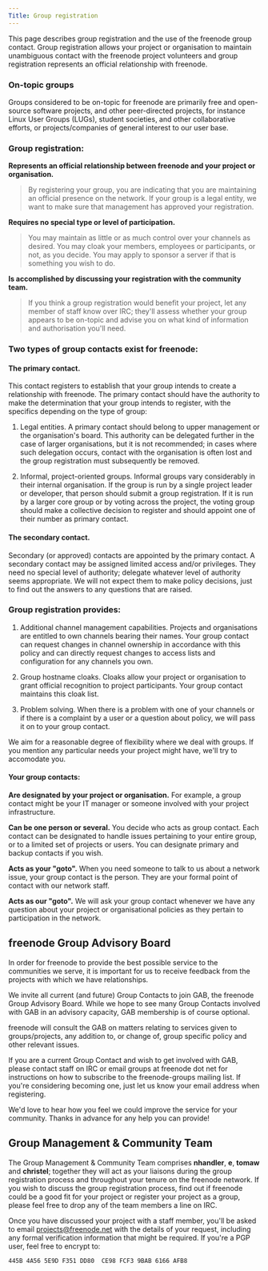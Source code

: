 ```yaml
---
Title: Group registration
---
```


This page describes group registration and the use of the freenode group
contact. Group registration allows your project or organisation to maintain
unambiguous contact with the freenode project volunteers and group registration
represents an official relationship with freenode.

### On-topic groups

Groups considered to be on-topic for freenode are primarily free and open-source
software projects, and other peer-directed projects, for instance Linux User
Groups (LUGs), student societies, and other collaborative efforts, or projects/companies
of general interest to our user base.

### Group registration:

**Represents an official relationship between freenode and your project or
organisation.**

> By registering your group, you are indicating that you are maintaining an
> official presence on the network. If your group is a legal entity, we want to
> make sure that management has approved your registration.

**Requires no special type or level of participation.**

> You may maintain as little or as much control over your channels as desired.
> You may cloak your members, employees or participants, or not, as you decide.
> You may apply to sponsor a server if that is something you wish to do.

**Is accomplished by discussing your registration with the community team.**

> If you think a group registration would benefit your project, let any member
> of staff know over IRC; they'll assess whether your group appears to be
> on-topic and advise you on what kind of information and authorisation you'll
> need.


### Two types of group contacts exist for freenode:

#### The primary contact.

This contact registers to establish that your group intends to create a
relationship with freenode. The primary contact should have the authority to
make the determination that your group intends to register, with the specifics
depending on the type of group:

1. Legal entities. A primary contact should belong to upper management or the
organisation's board. This authority can be delegated further in the case of
larger organisations, but it is not recommended; in cases where such delegation
occurs, contact with the organisation is often lost and the group registration
must subsequently be removed.

2. Informal, project-oriented groups. Informal groups vary considerably in
their internal organisation. If the group is run by a single project leader or
developer, that person should submit a group registration. If it is run by a
larger core group or by voting across the project, the voting group should make
a collective decision to register and should appoint one of their number as
primary contact.

#### The secondary contact.

Secondary (or approved) contacts are appointed by the primary contact. A
secondary contact may be assigned limited access and/or privileges. They need
no special level of authority; delegate whatever level of authority seems
appropriate. We will not expect them to make policy decisions, just to find out
the answers to any questions that are raised.


### Group registration provides:

1. Additional channel management capabilities. Projects and organisations are
entitled to own channels bearing their names. Your group contact can request
changes in channel ownership in accordance with this policy and can directly
request changes to access lists and configuration for any channels you own.

2. Group hostname cloaks. Cloaks allow your project or organisation to grant
official recognition to project participants. Your group contact maintains this
cloak list.

3. Problem solving. When there is a problem with one of your channels or if
there is a complaint by a user or a question about policy, we will pass it on
to your group contact.

We aim for a reasonable degree of flexibility where we deal with groups. If you
mention any particular needs your project might have, we'll try to accomodate
you.


#### Your group contacts:

**Are designated by your project or organisation.** For example, a group
contact might be your IT manager or someone involved with your project
infrastructure.

**Can be one person or several.** You decide who acts as group contact. Each
contact can be designated to handle issues pertaining to your entire group, or
to a limited set of projects or users. You can designate primary and backup
contacts if you wish.

**Acts as your "goto".** When you need someone to talk to us about a network
issue, your group contact is the person. They are your formal point of contact
with our network staff.

**Acts as our "goto".** We will ask your group contact whenever we have any
question about your project or organisational policies as they pertain to
participation in the network.


## freenode Group Advisory Board

In order for freenode to provide the best possible service to the communities
we serve, it is important for us to receive feedback from the projects with
which we have relationships.

We invite all current (and future) Group Contacts to join GAB, the freenode
Group Advisory Board. While we hope to see many Group Contacts involved with
GAB in an advisory capacity, GAB membership is of course optional.

freenode will consult the GAB on matters relating to services given to
groups/projects, any addition to, or change of, group specific policy and other
relevant issues.

If you are a current Group Contact and wish to get involved with GAB, please
contact staff on IRC or email groups at freenode dot net for instructions on
how to subscribe to the freenode-groups mailing list. If you're considering
becoming one, just let us know your email address when registering.

We'd love to hear how you feel we could improve the service for your community.
Thanks in advance for any help you can provide!


## Group Management & Community Team

The Group Management & Community Team comprises **nhandler**, **e**, **tomaw**
and **christel**; together they will act as your liaisons during the group
registration process and throughout your tenure on the freenode network. If you
wish to discuss the group registration process, find out if freenode could be a
good fit for your project or register your project as a group, please feel free
to drop any of the team members a line on IRC.

Once you have discussed your project with a staff member, you'll be asked to
email <projects@freenode.net> with the details of your request, including any
formal verification information that might be required. If you're a PGP user,
feel free to encrypt to:

    445B 4A56 5E9D F351 DD80  CE98 FCF3 9BAB 6166 AFB8
